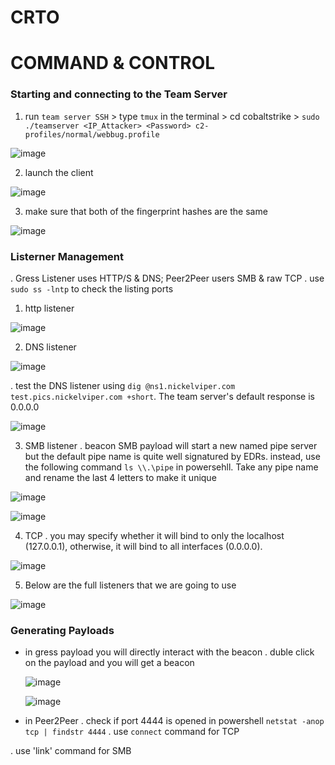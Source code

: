# CRTO
# COMMAND & CONTROL
### Starting and connecting to the Team Server
1. run `team server SSH` > type `tmux` in the terminal > cd cobaltstrike > `sudo ./teamserver <IP_Attacker> <Password> c2-profiles/normal/webbug.profile`

![image](https://github.com/AbdullahZuhair21/CRTO/assets/154827329/c857de3c-ea19-40da-8247-73bcf9309cb7)

2. launch the client

![image](https://github.com/AbdullahZuhair21/CRTO/assets/154827329/2127a7ea-a1e9-4f71-82de-eb764dc8ea30)

3. make sure that both of the fingerprint hashes are the same

![image](https://github.com/AbdullahZuhair21/CRTO/assets/154827329/64c9d4e8-7bd4-4a46-9e30-ffa0efae2ed9)

### Listerner Management
.    Gress Listener uses HTTP/S & DNS; Peer2Peer users SMB & raw TCP
.    use `sudo ss -lntp` to check the listing ports
1. http listener

![image](https://github.com/AbdullahZuhair21/CRTO/assets/154827329/4cc00aae-bcc2-4344-a678-a14075a29dd2)

2. DNS listener

![image](https://github.com/AbdullahZuhair21/CRTO/assets/154827329/95028a42-a826-459d-a66f-e746d716a8b2)

.    test the DNS listener using `dig @ns1.nickelviper.com test.pics.nickelviper.com +short`. The team server's default response is 0.0.0.0

![image](https://github.com/AbdullahZuhair21/CRTO/assets/154827329/fb4b98c6-093c-4adb-a4d5-67d8db8c07a6)

3. SMB listener
.    beacon SMB payload will start a new named pipe server but the default pipe name is quite well signatured by EDRs. instead, use the following command `ls \\.\pipe` in powersehll. Take any pipe name and rename the last 4 letters to make it unique

![image](https://github.com/AbdullahZuhair21/CRTO/assets/154827329/80a5f0a7-c513-4d21-aaba-a733b9ae069c)

![image](https://github.com/AbdullahZuhair21/CRTO/assets/154827329/4808fd11-337e-41f8-8f01-3b8775805abd)

4. TCP
.    you may specify whether it will bind to only the localhost (127.0.0.1), otherwise, it will bind to all interfaces (0.0.0.0).

![image](https://github.com/AbdullahZuhair21/CRTO/assets/154827329/e314926e-c8d7-4dba-85f8-ebd5fde25318)

5. Below are the full listeners that we are going to use

![image](https://github.com/AbdullahZuhair21/CRTO/assets/154827329/ffb3df80-72bd-44a8-b099-d0a52774bd51)

### Generating Payloads
- in gress payload you will directly interact with the beacon
  .    duble click on the payload and you will get a beacon

  ![image](https://github.com/AbdullahZuhair21/CRTO/assets/154827329/1a8f88bb-1011-48da-9572-d5843562a2a1)

  ![image](https://github.com/AbdullahZuhair21/CRTO/assets/154827329/ad1eda16-6efc-444f-8258-4e2c6bfce176)

- in Peer2Peer
.    check if port 4444 is opened in powershell `netstat -anop tcp | findstr 4444`
.    use `connect` command for TCP

  
.    use 'link' command for SMB
